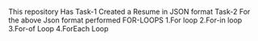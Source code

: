 This repository Has 
Task-1
    Created a Resume in JSON format
Task-2
    For the above Json format performed FOR-LOOPS
        1.For loop
        2.For-in loop
        3.For-of Loop
        4.ForEach Loop